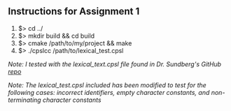 ## Instructions for Assignment 1
1. $> cd ../
2. $> mkdir build && cd build
3. $> cmake /path/to/my/project && make
4. $> ./cpslcc /path/to/lexical_test.cpsl

*Note: I tested with the lexical_text.cpsl file found in Dr. Sundberg's GitHub [repo](https://github.com/ksundberg/CS5300/blob/master/TestFiles/lexical_test.cpsl)*

*Note: The lexical_test.cpsl included has been modified to test for the following cases: incorrect identifiers, empty character constants, and non-terminating character constants*

